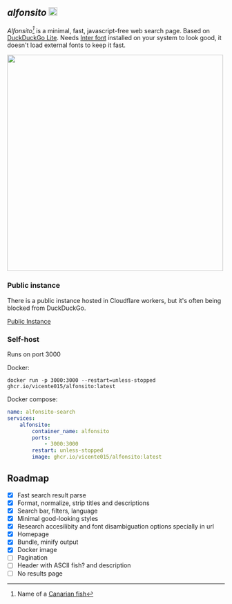 ## *alfonsito* <img src="https://github.com/user-attachments/assets/38b8b3a9-b1bd-48e7-aba9-abe417eb99c3" height="20px"></img> 

*Alfonsito[^1]* is a minimal, fast, javascript-free web search page.
Based on [DuckDuckGo Lite](https://lite.duckduckgo.com/lite).
Needs [Inter font](https://rsms.me/inter/) installed on your system to look good, it doesn't load external fonts to keep it fast.

<img src="https://github.com/user-attachments/assets/8b664e94-25a0-4c79-90bb-769d2eb2182a" height="500px"></img>

### Public instance
There is a public instance hosted in Cloudflare workers, but it's often being blocked from DuckDuckGo.

[Public Instance](https://alfonsito.vicente015.workers.dev/)

### Self-host
Runs on port 3000

Docker:
```shell
docker run -p 3000:3000 --restart=unless-stopped ghcr.io/vicente015/alfonsito:latest
```

Docker compose:

```yaml
name: alfonsito-search
services:
    alfonsito:
        container_name: alfonsito
        ports:
            - 3000:3000
        restart: unless-stopped
        image: ghcr.io/vicente015/alfonsito:latest
```

## Roadmap

- [X] Fast search result parse
- [X] Format, normalize, strip titles and descriptions
- [X] Search bar, filters, language
- [X] Minimal good-looking styles
- [X] Research accesilibity and font disambiguation options specially in url
- [X] Homepage
- [X] Bundle, minify output
- [X] Docker image
- [ ] Pagination
- [ ] Header with ASCII fish? and description
- [ ] No results page

[^1]: Name of a [Canarian fish](https://www3.gobiernodecanarias.org/medusa/mediateca/ecoescuela/?attachment_id=7054)
